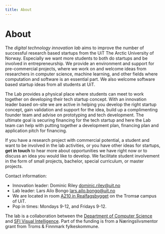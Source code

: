 ```yaml
---
title: About
---
```


# About

The *digital technology innovation lab* aims to improve the number of successful research based startups from the UiT The Arctic University of Norway. Especially we want more students to both do startups and be involved in entrepreneurship. We provide an environment and support for pre-commercial projects, where we work on and welcome ideas from researchers in computer science, machine learning, and other fields where computation and software is an essential part. We also welcome software based startup ideas from all students at UiT.

The Lab provides a physical place where students can meet to work together on developing their tech startup concept. With an innovation leader based on-site we are active in helping you develop the right startup concept, gain validation and support for the idea, build up a complimenting founder team and advise on prototyping and tech development. The ultimate goal is securing financing for the tech startup and here the Lab team can help with putting together a development plan, financing plan and application pitch for financing. 

If you have a research project with commercial potential, a student and want to be involved in the lab activities, or you have other ideas for startups, **get in touch** to hear more about opportunities we have right now or to discuss an idea you would like to develop. We facilitate student involvement in the form of small projects, bachelor, special curriculum, or master projects. 

Contact information:
- Innovation leader: Dominic Riley [dominic.riley@uit.no](mailto:dominic.riley@uit.no) 
- Lab leader: Lars Ailo Bongo [lars.ailo.bongo@uit.no](mailto:lars.ailo.bongo@uit.no)
- We are located in room [A210 in Realfagsbygget](https://use.mazemap.com/#v=1&zlevel=2&center=18.976523,69.681532&zoom=17.6&campusid=5&starttype=poi&start=174540) on the Tromsø campus of UiT. 
- Pop in times: Mondays 9-12, and Fridays 9-12.

The lab is a collaboration between the [Department of Computer Science](https://uit.no/enhet/ifi) and [SFI Visual Intelligence](https://www.visual-intelligence.no/). Part of the funding is from a Næringslivsmentor grant from Troms & Finnmark fylkeskommune.

